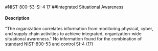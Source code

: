 #NIST-800-53-SI-4 17
##Integrated Situational Awareness
#### Description
"The organization correlates information from monitoring physical, cyber, and supply chain activities to achieve integrated, organization-wide situational awareness."
No information found for the combination of standard NIST-800-53 and control SI-4 (17)
